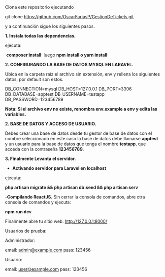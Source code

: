 Clona este repositorio ejecutando 

git clone https://github.com/OscarFariasP/GestionDeTickets.git

y a continuación sigue los siguientes pasos.

<b> 1. Instala todas las dependencias.</b>

ejecuta:

 <b>composer install</b> 
 luego
 <b>npm install o yarn install</b> 

<b>2. CONFIGURANDO LA BASE DE DATOS MYSQL EN LARAVEL.</b>

Ubica en la carpeta raíz el archivo sin extensión, env y rellena los siguientes datos, por default son estos.

DB_CONNECTION=mysql
DB_HOST=127.0.0.1
DB_PORT=3306
DB_DATABASE=apptest
DB_USERNAME=testapp
DB_PASSWORD=123456789

<b> Nota: Si el archivo env no existe, renombra env.example a env y edita las variables.</b>

<b> 2. BASE DE DATOS Y ACCESO DE USUARIO.</b>

Debes crear una base de datos desde tu gestor de base de datos con el nombre seleccionado en este caso la base de datos debe llamarse <b>apptest</b> y un usuario para la base de datos que tenga el nombre <b>testapp</b>, que acceda con la contraseña <b>123456789</b>.

<b>3. Finalmente Levanta el servidor. </b>

- <b>Activando servidor para Laravel en localhost</b>

ejecuta:

<b> php artisan migrate && php artisan db:seed && php artisan serv</b>

-<b>Compilando ReactJS.</b>
Sin cerrar la consola de comandos, abre otra consola de comandos y ejecuta:

<b>npm run dev</b>

Finalmente abre tu sitio web: http://127.0.0.1:8000/


Usuarios de prueba:

Administrador: 

email: admin@example.com
pass: 123456

Usuario:

email: user@example.com
pass: 123456
